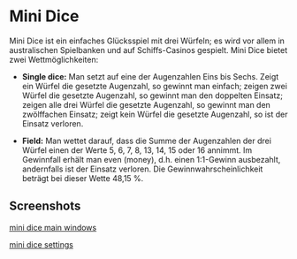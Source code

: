 # Mini Dice

Mini Dice ist ein einfaches Glücksspiel mit drei Würfeln; es wird vor allem in australischen Spielbanken
und auf Schiffs-Casinos gespielt. Mini Dice bietet zwei Wettmöglichkeiten:

- **Single dice:**
Man setzt auf eine der Augenzahlen Eins bis Sechs. Zeigt ein Würfel die gesetzte Augenzahl, so
gewinnt man einfach; zeigen zwei Würfel die gesetzte Augenzahl, so gewinnt man den doppelten
Einsatz; zeigen alle drei Würfel die gesetzte Augenzahl, so gewinnt man den zwölffachen Einsatz;
zeigt kein Würfel die gesetzte Augenzahl, so ist der Einsatz verloren.

- **Field:**
Man wettet darauf, dass die Summe der Augenzahlen der drei Würfel einen der Werte 5, 6, 7, 8,
13, 14, 15 oder 16 annimmt. Im Gewinnfall erhält man even (money), d.h. einen 1:1-Gewinn
ausbezahlt, andernfalls ist der Einsatz verloren. Die Gewinnwahrscheinlichkeit beträgt bei dieser
Wette 48,15 %.


## Screenshots

[mini dice main windows](https://github.com/hotfix/Studium/blob/master/Delphi/mini%20dice/1.png)

[mini dice settings](https://github.com/hotfix/Studium/blob/master/Delphi/mini%20dice/2.png)